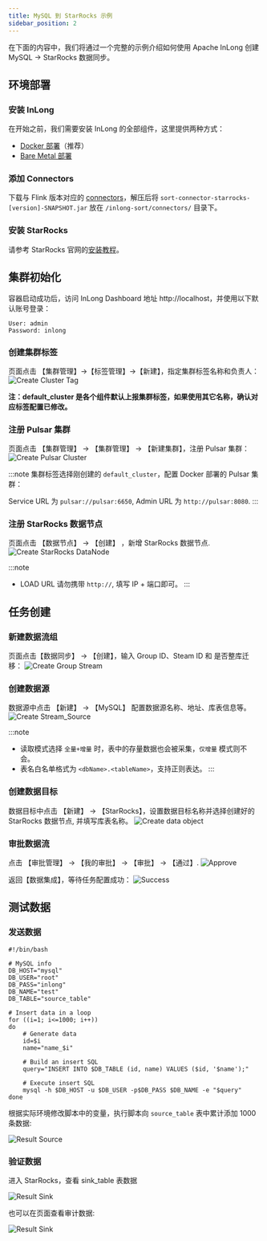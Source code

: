 ```yaml
---
title: MySQL 到 StarRocks 示例
sidebar_position: 2
---
```


在下面的内容中，我们将通过一个完整的示例介绍如何使用 Apache InLong 创建 MySQL -> StarRocks 数据同步。

## 环境部署
### 安装 InLong

在开始之前，我们需要安装 InLong 的全部组件，这里提供两种方式：
- [Docker 部署](deployment/docker.md)（推荐）
- [Bare Metal 部署](deployment/bare_metal.md)

### 添加 Connectors

下载与 Flink 版本对应的 [connectors](https://inlong.apache.org/zh-CN/downloads)，解压后将 `sort-connector-starrocks-[version]-SNAPSHOT.jar` 放在 `/inlong-sort/connectors/` 目录下。

### 安装 StarRocks
请参考 StarRocks 官网的[安装教程](https://docs.starrocks.io/docs/quick_start/)。

## 集群初始化
容器启动成功后，访问 InLong Dashboard 地址 http://localhost，并使用以下默认账号登录：
```
User: admin
Password: inlong
```

### 创建集群标签
页面点击 【集群管理】->【标签管理】->【新建】，指定集群标签名称和负责人：
![Create Cluster Tag](img/mysql_starrocks/create_cluster_tag.png)

**注：default_cluster 是各个组件默认上报集群标签，如果使用其它名称，确认对应标签配置已修改。**

### 注册 Pulsar 集群
页面点击 【集群管理】 -> 【集群管理】 -> 【新建集群】，注册 Pulsar 集群：
![Create Pulsar Cluster](img/mysql_starrocks/create_pulsar_cluster.png)

:::note
集群标签选择刚创建的 `default_cluster`，配置 Docker 部署的 Pulsar 集群：

Service URL 为 `pulsar://pulsar:6650`, Admin URL 为 `http://pulsar:8080`.
:::

### 注册 StarRocks 数据节点
页面点击 【数据节点】 -> 【创建】 ，新增 StarRocks 数据节点.
![Create StarRocks DataNode](img/mysql_starrocks/create_starrocks_datanode.png)

:::note
- LOAD URL 请勿携带 `http://`, 填写 IP + 端口即可。
:::

## 任务创建
### 新建数据流组
页面点击【数据同步】 → 【创建】，输入 Group ID、Steam ID 和 是否整库迁移：
![Create Group Stream](img/mysql_starrocks/create_group_stream.png)

### 创建数据源
数据源中点击 【新建】 → 【MySQL】 配置数据源名称、地址、库表信息等。
![Create Stream_Source](img/mysql_starrocks/create_source.png)

:::note
- 读取模式选择 `全量+增量` 时，表中的存量数据也会被采集，`仅增量` 模式则不会。
- 表名白名单格式为 `<dbName>.<tableName>`，支持正则表达。
:::

### 创建数据目标
数据目标中点击 【新建】 → 【StarRocks】，设置数据目标名称并选择创建好的 StarRocks 数据节点, 并填写库表名称。
![Create data object](img/mysql_starrocks/create_sink.png)

### 审批数据流
点击 【审批管理】 -> 【我的审批】 -> 【审批】 -> 【通过】.
![Approve](img/mysql_starrocks/approve.png)

返回【数据集成】，等待任务配置成功：
![Success](img/mysql_starrocks/success.png)

## 测试数据
### 发送数据
```
#!/bin/bash

# MySQL info
DB_HOST="mysql"
DB_USER="root"
DB_PASS="inlong"
DB_NAME="test"
DB_TABLE="source_table"

# Insert data in a loop
for ((i=1; i<=1000; i++))
do
    # Generate data
    id=$i
    name="name_$i"

    # Build an insert SQL
    query="INSERT INTO $DB_TABLE (id, name) VALUES ($id, '$name');"

    # Execute insert SQL
    mysql -h $DB_HOST -u $DB_USER -p$DB_PASS $DB_NAME -e "$query"
done
```

根据实际环境修改脚本中的变量，执行脚本向 `source_table` 表中累计添加 1000 条数据:

![Result Source](img/mysql_starrocks/result_source.png)

### 验证数据
进入 StarRocks，查看 sink_table 表数据

![Result Sink](img/mysql_starrocks/result_sink.png)

也可以在页面查看审计数据:

![Result Sink](img/mysql_starrocks/audit_starrocks.png)
